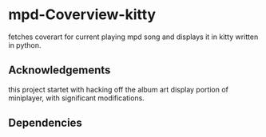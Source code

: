 # mpd-Coverview-kitty
fetches coverart for current playing mpd song and displays it in kitty
written in python.

## Acknowledgements
this project startet with hacking off the album art display portion of miniplayer, with significant modifications.

## Dependencies

